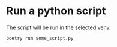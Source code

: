 # Run a python script
The script will be run in the selected venv.

``` sh
poetry run some_script.py
```
